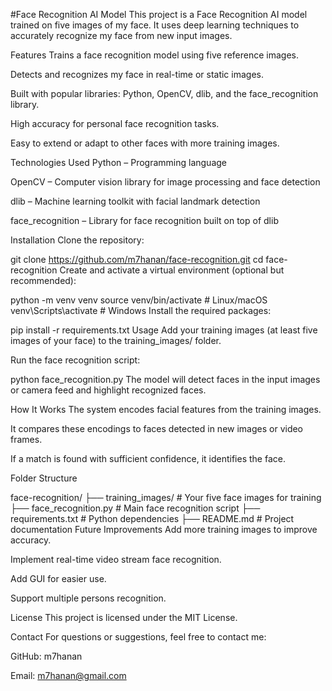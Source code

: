 #Face Recognition AI Model
This project is a Face Recognition AI model trained on five images of my face. It uses deep learning techniques to accurately recognize my face from new input images.

Features
Trains a face recognition model using five reference images.

Detects and recognizes my face in real-time or static images.

Built with popular libraries: Python, OpenCV, dlib, and the face_recognition library.

High accuracy for personal face recognition tasks.

Easy to extend or adapt to other faces with more training images.

Technologies Used
Python – Programming language

OpenCV – Computer vision library for image processing and face detection

dlib – Machine learning toolkit with facial landmark detection

face_recognition – Library for face recognition built on top of dlib

Installation
Clone the repository:


git clone https://github.com/m7hanan/face-recognition.git
cd face-recognition
Create and activate a virtual environment (optional but recommended):

python -m venv venv
source venv/bin/activate   # Linux/macOS
venv\Scripts\activate      # Windows
Install the required packages:

pip install -r requirements.txt
Usage
Add your training images (at least five images of your face) to the training_images/ folder.

Run the face recognition script:


python face_recognition.py
The model will detect faces in the input images or camera feed and highlight recognized faces.

How It Works
The system encodes facial features from the training images.

It compares these encodings to faces detected in new images or video frames.

If a match is found with sufficient confidence, it identifies the face.

Folder Structure

face-recognition/
├── training_images/        # Your five face images for training
├── face_recognition.py     # Main face recognition script
├── requirements.txt        # Python dependencies
├── README.md               # Project documentation
Future Improvements
Add more training images to improve accuracy.

Implement real-time video stream face recognition.

Add GUI for easier use.

Support multiple persons recognition.

License
This project is licensed under the MIT License.

Contact
For questions or suggestions, feel free to contact me:

GitHub: m7hanan

Email: m7hanan@gmail.com


